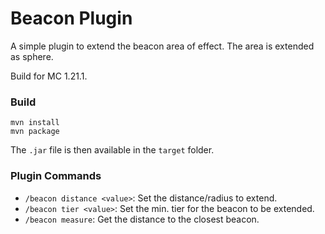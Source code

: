 # Beacon Plugin

A simple plugin to extend the beacon area of effect. The area is extended as sphere.

Build for MC 1.21.1.

### Build

```shell
mvn install
mvn package
```

The `.jar` file is then available in the `target` folder.

### Plugin Commands

- `/beacon distance <value>`: Set the distance/radius to extend.
- `/beacon tier <value>`: Set the min. tier for the beacon to be extended.
- `/beacon measure`: Get the distance to the closest beacon.
